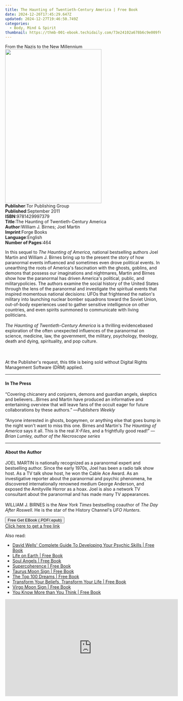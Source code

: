 ```yaml
---
title: The Haunting of Twentieth-Century America | Free Book
date: 2024-12-26T17:45:29.647Z
updated: 2024-12-27T19:46:50.749Z
categories:
  - Body, Mind & Spirit
thumbnail: https://thmb-001-ebook.techidaily.com/73e24102a678b6c9e009f6b57f065645b7800528c325568ccc71aaa0e5e2624a.jpg
---
```

<main id="book-container">
  <div class="flex flex-col">
    <div class="book-brief flex-1 py-6 px-4 sm:p-6 md:py-10 md:px-8">
      <!-- brief-->
      <div class="book-brief-main">From the Nazis to the New Millennium</div>
    </div>
    <div
      class="book-meta-info flex-1 grid gap-4 col-start-1 col-end-3 row-start-1 sm:mb-6 sm:grid-cols-4 lg:gap-6 lg:col-start-2 lg:row-end-6 lg:row-span-6 lg:mb-0"
    >
      <div
        class="book-meta-info-left place-content-center mt-4 p-4 text-sm leading-6 col-start-2 col-span-2 dark:text-slate-400"
      >
        <img
          class="w-full h-500 object-cover rounded-lg sm:h-255 sm:col-span-2 lg:col-span-full"
          src="https://img-001-ebook.techidaily.com/61dda0fc6999c310db3fd0c12ff59f49be5fec69aa8cd8107fad35684527d805.jpg"
          alt=""
          width="312"
          height="500"
        />
      </div>
      <div
        class="book-meta-info-right mt-2 col-start-1 row-start-2 col-span-3 self-center"
      >
        <!-- meta data  -->
        <div class="flex flex-col px-4 md:px-8">
          <div class="flex-1">
            <strong>Publisher</strong>:<span class="px-2"
              >Tor Publishing Group</span
            >
          </div>
          <div class="flex-1">
            <strong>Published</strong>:<span class="px-2">September 2011</span>
          </div>
          <div class="flex-1">
            <strong>ISBN</strong>:<span class="px-2">9781429997379</span>
          </div>
          <div class="flex-1">
            <strong>Title</strong>:<span class="px-2"
              >The Haunting of Twentieth-Century America</span
            >
          </div>
          <div class="flex-1">
            <strong>Author</strong>:<span class="px-2"
              >William J. Birnes; Joel Martin</span
            >
          </div>
          <div class="flex-1">
            <strong>Imprint</strong>:<span class="px-2">Forge Books</span>
          </div>
          <div class="flex-1">
            <strong>Language</strong>:<span class="px-2">English</span>
          </div>
          <div class="flex-1">
            <strong>Number of Pages</strong>:<span class="px-2">464</span>
          </div>
        </div>
      </div>
    </div>
    <div class="book-description flex-1 py-6 px-4 sm:p-6 md:py-10 md:px-8">
      <div class="book-description-main">
        <div accordion-content="" id="description">
          <p>
            In this sequel to <i>The Haunting of America</i>, national
            bestselling authors Joel Martin and William J. Birnes bring up to
            the present the story of how paranormal events influenced and
            sometimes even drove political events. In unearthing the roots of
            America's fascination with the ghosts, goblins, and demons that
            possess our imaginations and nightmares, Martin and Birnes show how
            the paranormal has driven America's political, public, and
            militarypolicies. The authors examine the social history of the
            United States through the lens of the paranormal and investigate the
            spiritual events that inspired momentous national decisions: UFOs
            that frightened the nation's military into launching nuclear bomber
            squadrons toward the Soviet Union, out-of-body experiences used to
            gather sensitive intelligence on other countries, and even spirits
            summoned to communicate with living politicians. <br /><br /><i
              >The Haunting of Twentieth-Century America </i
            >is a thrilling evidencebased exploration of the often unexpected
            influences of the paranormal on science, medicine, law, the
            government, the military, psychology, theology, death and dying,
            spirituality, and pop culture. <br /><br /><br /><br />At the
            Publisher's request, this title is being sold without Digital Rights
            Management Software (DRM) applied.
          </p>
        </div>
        <div class="accordion-fader"></div>
      </div>
    </div>
    <div class="book-excerpts flex-1 py-6 px-4 sm:p-6 md:py-10 md:px-8">
      <!-- excerpts-->
      <div class="book-excerpts-main">
        <hr />
        <h4 class="placeholder placeholder-heading">
          <span>In The Press</span>
        </h4>
        <p></p>
        <p>
          “Covering chicanery and conjurers, demons and guardian angels,
          skeptics and believers...Birnes and Martin have produced an
          informative and entertaining overview that will leave fans of the
          occult eager for future collaborations by these authors.” —<i
            >Publishers Weekly</i
          ><br /><br />“Anyone interested in ghosts, bogeymen, or anything else
          that goes bump in the night won't want to miss this one. Birnes and
          Martin's <i>The Haunting of America </i>says it all. This is the real
          <i>X-Files</i>, and a frightfully good read!” —<i
            >Brian Lumley, author of the Necroscope series</i
          >
        </p>
        <p></p>
      </div>
    </div>
    <div class="book-about-author flex-1 py-6 px-4 sm:p-6 md:py-10 md:px-8">
      <!-- about author-->
      <div class="book-main-author-main">
        <hr />
        <h4 class="placeholder placeholder-heading">
          <span>About the Author</span>
        </h4>
        <p></p>
        <p>
          JOEL MARTIN is nationally recognized as a paranormal expert and
          bestselling author. Since the early 1970s, Joel has been a radio talk
          show host. As a TV talk show host, he won the Cable Ace Award. As an
          investigative reporter about the paranormal and psychic phenomena, he
          discovered internationally renowned medium George Anderson, and
          exposed the Amityville Horror as a hoax. Joel is also a network TV
          consultant about the paranormal and has made many TV appearances.<br /><br />WILLIAM
          J. BIRNES is the <i>New York Times </i>bestselling coauthor of
          <i>The Day After Roswell</i>. He is the star of the History Channel's
          <i>UFO Hunters</i>.
        </p>
        <p></p>
      </div>
    </div>
    <div class="book-free-get flex-1 py-6 px-4 sm:p-6 md:py-10 md:px-8">
      <button
        id="btn-free-get"
        class="bg-blue-500 hover:bg-blue-700 text-white font-bold py-2 px-4 rounded"
      >
        Free Get EBook (.PDF/.epub)
      </button>
      <div id="countdown-display" class="px-2 text-lg mt-2"></div>
      <a
        id="free-link"
        class="hidden bg-blue-500 hover:bg-blue-700 text-white font-bold py-2 px-4 rounded"
        href="https://www.ebooks.com/en-us/book/678138/the-haunting-of-twentieth-century-america/william-j-birnes/"
        target="_blank"
        >Click here to get a free link</a
      >
    </div>
    <script>
      let countdownTime = 0;
      let countdownInterval = null;
      document
        .getElementById('btn-free-get')
        .addEventListener('click', startCountdown);
      function startCountdown() {
        countdownTime = new Date().getTime() + 60000 * 3;
        countdownInterval = setInterval(updateCountdown, 1000);
        document.getElementById('btn-free-get').disabled = true;
        document
          .getElementById('btn-free-get')
          .classList.add('bg-gray-500', 'cursor-not-allowed');
      }
      function updateCountdown() {
        let currentTime = new Date().getTime();
        let timeLeft = countdownTime - currentTime;
        let secondsLeft = Math.floor(timeLeft / 1000);
        document.getElementById('countdown-display').innerHTML =
          `Remaining time: ${secondsLeft} seconds.`;
        if (secondsLeft <= 0) {
          clearInterval(countdownInterval);
          document.getElementById('btn-free-get').classList.add('hidden');
          document.getElementById('free-link').classList.remove('hidden');
          document.getElementById('countdown-display').innerHTML = '';
        }
      }
    </script>
  </div>
</main>

<ins class="adsbygoogle"
      style="display:block"
      data-ad-client="ca-pub-7571918770474297"
      data-ad-slot="8358498916"
      data-ad-format="auto"
      data-full-width-responsive="true"></ins>
    

<span class="atpl-alsoreadstyle">Also read:</span>
<div><ul>
<li><a href="https://novels-ebooks.techidaily.com/96316848-9781848507616-david-wells-complete-guide-to-developing-your-psychic-skills/"><u>David Wells' Complete Guide To Developing Your Psychic Skills | Free Book</u></a></li>
<li><a href="https://novels-ebooks.techidaily.com/96316829-9781401952426-life-on-earth/"><u>Life on Earth | Free Book</u></a></li>
<li><a href="https://novels-ebooks.techidaily.com/96316856-9781848506190-soul-angels/"><u>Soul Angels | Free Book</u></a></li>
<li><a href="https://novels-ebooks.techidaily.com/96316843-9781848507517-supercoherence/"><u>Supercoherence | Free Book</u></a></li>
<li><a href="https://novels-ebooks.techidaily.com/96316831-9781781803714-taurus-moon-sign/"><u>Taurus Moon Sign | Free Book</u></a></li>
<li><a href="https://novels-ebooks.techidaily.com/96316840-9781848505728-the-top-100-dreams/"><u>The Top 100 Dreams | Free Book</u></a></li>
<li><a href="https://novels-ebooks.techidaily.com/96316826-9781781804483-transform-your-beliefs-transform-your-life/"><u>Transform Your Beliefs, Transform Your Life | Free Book</u></a></li>
<li><a href="https://novels-ebooks.techidaily.com/96316844-9781781803738-virgo-moon-sign/"><u>Virgo Moon Sign | Free Book</u></a></li>
<li><a href="https://novels-ebooks.techidaily.com/96316838-9781848503946-you-know-more-than-you-think/"><u>You Know More than You Think | Free Book</u></a></li>
</ul></div>

<!-- affiliate ads begin -->
<iframe width="560" height="315" src="https://www.youtube.com/embed/e4Nt2xXXtmE?si=CtKwFry4b0AJXnaN" title="YouTube video player" frameborder="0" allow="accelerometer; autoplay; clipboard-write; encrypted-media; gyroscope; picture-in-picture; web-share" referrerpolicy="strict-origin-when-cross-origin" allowfullscreen></iframe>
<!-- affiliate ads end -->

